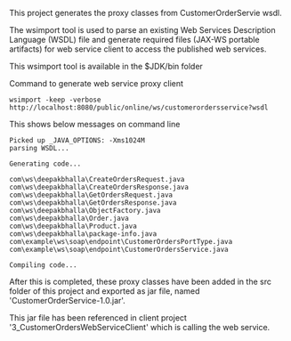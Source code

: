 This project generates the proxy classes from CustomerOrderServie wsdl.

The wsimport tool is used to parse an existing Web Services Description Language (WSDL) file and 
generate required files (JAX-WS portable artifacts) for web service client to access the published web services. 

This wsimport tool is available in the $JDK/bin folder

Command to generate web service proxy client

	wsimport -keep -verbose http://localhost:8080/public/online/ws/customerordersservice?wsdl

This shows below messages on command line

	Picked up _JAVA_OPTIONS: -Xms1024M
	parsing WSDL...
	
	Generating code...
	
	com\ws\deepakbhalla\CreateOrdersRequest.java
	com\ws\deepakbhalla\CreateOrdersResponse.java
	com\ws\deepakbhalla\GetOrdersRequest.java
	com\ws\deepakbhalla\GetOrdersResponse.java
	com\ws\deepakbhalla\ObjectFactory.java
	com\ws\deepakbhalla\Order.java
	com\ws\deepakbhalla\Product.java
	com\ws\deepakbhalla\package-info.java
	com\example\ws\soap\endpoint\CustomerOrdersPortType.java
	com\example\ws\soap\endpoint\CustomerOrdersService.java
	
	Compiling code...

After this is completed, these proxy classes have been added in the src folder of this project and exported as jar file, 
named 'CustomerOrderService-1.0.jar'.

This jar file has been referenced in client project '3_CustomerOrdersWebServiceClient' which is calling the web service.
